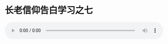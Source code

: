 # 长老信仰告白学习之七

<audio style="width: 100%;" preload="false" controls controlslist="nodownload"><source src="//file.simai.life/audio/mp3/old/12289.mp3" type="audio/mpeg">Your browser does not support the audio element.</audio>


